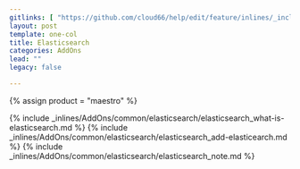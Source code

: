 ```yaml
---
gitlinks: [ "https://github.com/cloud66/help/edit/feature/inlines/_includes/_inlines/AddOns/common/elasticsearch/elasticsearch_what-is-elasticsearch.html", "https://github.com/cloud66/help/edit/feature/inlines/_includes/_inlines/AddOns/common/elasticsearch/elasticsearch_add-elasticearch.html", "https://github.com/cloud66/help/edit/feature/inlines/_includes/_inlines/AddOns/common/elasticsearch/elasticsearch_note.html" ]
layout: post
template: one-col
title: Elasticsearch
categories: AddOns
lead: ""
legacy: false

---
```

{% assign product = "maestro" %}

{% include _inlines/AddOns/common/elasticsearch/elasticsearch_what-is-elasticsearch.md %}
{% include _inlines/AddOns/common/elasticsearch/elasticsearch_add-elasticearch.md %}
{% include _inlines/AddOns/common/elasticsearch/elasticsearch_note.md %}
